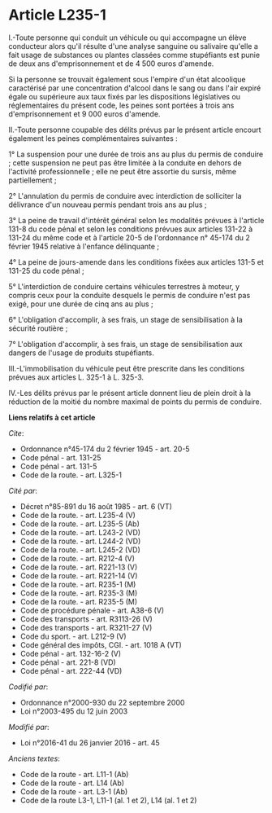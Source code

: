 # Article L235-1

I.-Toute personne qui conduit un véhicule ou qui accompagne un élève conducteur alors qu'il résulte d'une analyse sanguine ou
salivaire qu'elle a fait usage de substances ou plantes classées comme stupéfiants est punie de deux ans d'emprisonnement et
de 4 500 euros d'amende. 

Si la personne se trouvait également sous l'empire d'un état alcoolique caractérisé par une concentration d'alcool dans le
sang ou dans l'air expiré égale ou supérieure aux taux fixés par les dispositions législatives ou réglementaires du présent
code, les peines sont portées à trois ans d'emprisonnement et 9 000 euros d'amende. 

II.-Toute personne coupable des délits prévus par le présent article encourt également les peines complémentaires
suivantes : 

1° La suspension pour une durée de trois ans au plus du permis de conduire ; cette suspension ne peut pas être limitée à la
conduite en dehors de l'activité professionnelle ; elle ne peut être assortie du sursis, même partiellement ; 

2° L'annulation du permis de conduire avec interdiction de solliciter la délivrance d'un nouveau permis pendant trois ans au
plus ; 

3° La peine de travail d'intérêt général selon les modalités prévues à l'article 131-8 du code pénal et selon les conditions
prévues aux articles 131-22 à 131-24 du même code et à l'article 20-5 de l'ordonnance n° 45-174 du 2 février 1945 relative à
l'enfance délinquante ; 

4° La peine de jours-amende dans les conditions fixées aux articles 131-5 et 131-25 du code pénal ; 

5° L'interdiction de conduire certains véhicules terrestres à moteur, y compris ceux pour la conduite desquels le permis de
conduire n'est pas exigé, pour une durée de cinq ans au plus ; 

6° L'obligation d'accomplir, à ses frais, un stage de sensibilisation à la sécurité routière ; 

7° L'obligation d'accomplir, à ses frais, un stage de sensibilisation aux dangers de l'usage de produits stupéfiants. 

III.-L'immobilisation du véhicule peut être prescrite dans les conditions prévues aux articles L. 325-1 à L. 325-3. 

IV.-Les délits prévus par le présent article donnent lieu de plein droit à la réduction de la moitié du nombre maximal de
points du permis de conduire.

**Liens relatifs à cet article**

_Cite_:

  - Ordonnance n°45-174 du 2 février 1945 - art. 20-5
  - Code pénal - art. 131-25
  - Code pénal - art. 131-5
  - Code de la route. - art. L325-1

_Cité par_:

  - Décret n°85-891 du 16 août 1985 - art. 6 (VT)
  - Code de la route. - art. L235-4 (V)
  - Code de la route. - art. L235-5 (Ab)
  - Code de la route. - art. L243-2 (VD)
  - Code de la route. - art. L244-2 (VD)
  - Code de la route. - art. L245-2 (VD)
  - Code de la route. - art. R212-4 (V)
  - Code de la route. - art. R221-13 (V)
  - Code de la route. - art. R221-14 (V)
  - Code de la route. - art. R235-1 (M)
  - Code de la route. - art. R235-3 (M)
  - Code de la route. - art. R235-5 (M)
  - Code de procédure pénale - art. A38-6 (V)
  - Code des transports - art. R3113-26 (V)
  - Code des transports - art. R3211-27 (V)
  - Code du sport. - art. L212-9 (V)
  - Code général des impôts, CGI. - art. 1018 A (VT)
  - Code pénal - art. 132-16-2 (V)
  - Code pénal - art. 221-8 (VD)
  - Code pénal - art. 222-44 (VD)

_Codifié par_:

  - Ordonnance n°2000-930 du 22 septembre 2000
  - Loi n°2003-495 du 12 juin 2003

_Modifié par_:

  - Loi n°2016-41 du 26 janvier 2016 - art. 45

_Anciens textes_:

  - Code de la route - art. L11-1 (Ab)
  - Code de la route - art. L14 (Ab)
  - Code de la route - art. L3-1 (Ab)
  - Code de la route L3-1, L11-1 (al. 1 et 2), L14 (al. 1 et 2)
